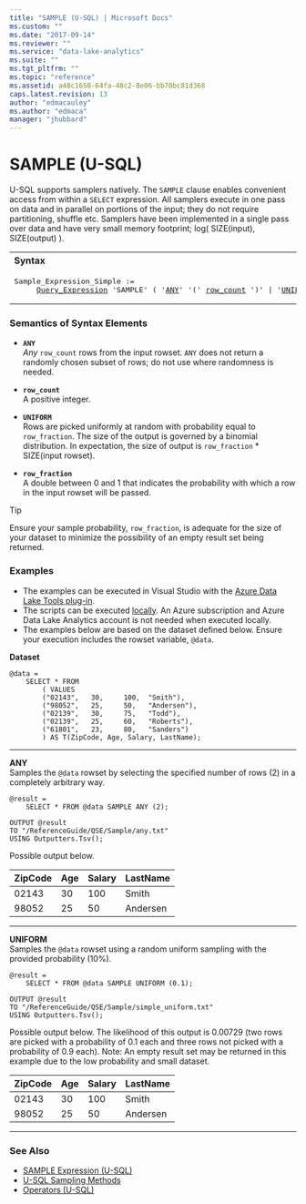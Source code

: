 ```yaml
---
title: "SAMPLE (U-SQL) | Microsoft Docs"
ms.custom: ""
ms.date: "2017-09-14"
ms.reviewer: ""
ms.service: "data-lake-analytics"
ms.suite: ""
ms.tgt_pltfrm: ""
ms.topic: "reference"
ms.assetid: a48c1658-64fa-48c2-8e06-bb70bc81d368
caps.latest.revision: 13
author: "edmacauley"
ms.author: "edmaca"
manager: "jhubbard"
---
```

# SAMPLE (U-SQL)
U-SQL supports samplers natively. The `SAMPLE` clause enables convenient access from within a `SELECT` expression.  All samplers execute in one pass on data and in parallel on portions of the input; they do not require partitioning, shuffle etc. 	Samplers have been implemented in a single pass over data and have very small memory footprint; log( SIZE(input), SIZE(output) ).

<table><th align="left">Syntax</th><tr><td><pre>
Sample_Expression_Simple :=                                                                              
     <a href="query-statements-and-expressions-u-sql.md">Query_Expression</a> 'SAMPLE' ( '<a href="#any">ANY</a>' '(' <a href="#row_count">row_count</a> ')' | '<a href="#uniform">UNIFORM</a>' '(' <a href="#row_fraction">row_fraction</a> ')' ).
</pre></td></tr></table>

### Semantics of Syntax Elements    
-  <a name="any"></a>**`ANY`**  
*Any* `row_count` rows from the input rowset.  `ANY` does not return a randomly chosen subset of rows; do not use where randomness is needed.

- <a name="row_count"></a>**`row_count`**  
A positive integer.

- <a name="uniform"></a>**`UNIFORM`**  
Rows are picked uniformly at random with probability equal to `row_fraction`.  The size of the output is governed by a binomial distribution. In expectation, the size of output is `row_fraction` * SIZE(input rowset).

- <a name="row_fraction"></a>**`row_fraction`**  
A double between 0 and 1 that indicates the probability with which a row in the input rowset will be passed.

> [!TIP] 
> Ensure your sample probability, `row_fraction`, is adequate for the size of your dataset to minimize the possibility of an empty result set being returned.

### Examples
- The examples can be executed in Visual Studio with the [Azure Data Lake Tools plug-in](https://www.microsoft.com/download/details.aspx?id=49504).  
- The scripts can be executed [locally](https://docs.microsoft.com/azure/data-lake-analytics/data-lake-analytics-data-lake-tools-get-started#run-u-sql-locally).  An Azure subscription and Azure Data Lake Analytics account is not needed when executed locally.
- The examples below are based on the dataset defined below.  Ensure your execution includes the rowset variable, `@data`.  

**Dataset**   
```
@data = 
    SELECT * FROM 
        ( VALUES
        ("02143",   30,     100,  "Smith"),
        ("98052",   25,     50,   "Andersen"),
        ("02139",   30,     75,   "Todd"),
        ("02139",   25,     60,   "Roberts"),
        ("61801",   23,     80,   "Sanders")
        ) AS T(ZipCode, Age, Salary, LastName);
```
--------------------------------------------------

**ANY**  
Samples the `@data` rowset by selecting the specified number of rows (2) in a completely arbitrary way.
```
@result = 
    SELECT * FROM @data SAMPLE ANY (2);

OUTPUT @result
TO "/ReferenceGuide/QSE/Sample/any.txt"
USING Outputters.Tsv();
```
Possible output below. 

ZipCode  |Age      |Salary   |LastName   
---------|---------|---------|---------  
02143    |30       |100      |Smith    
98052    |25       |50       |Andersen 
--------------------------------------------------
 
**UNIFORM**   
Samples the `@data` rowset using a random uniform sampling with the provided probability (10%).
```
@result =
    SELECT * FROM @data SAMPLE UNIFORM (0.1);

OUTPUT @result
TO "/ReferenceGuide/QSE/Sample/simple_uniform.txt"
USING Outputters.Tsv();
```
Possible output below.  The likelihood of this output is 0.00729 (two rows are picked with a probability of 0.1 each and three rows not picked with a probability of 0.9 each).  Note: An empty result set may be returned in this example due to the low probability and small dataset.

ZipCode  |Age      |Salary   |LastName   
---------|---------|---------|---------  
02143    |30       |100      |Smith    
98052    |25       |50       |Andersen 
--------------------------------------------------



### See Also
* [SAMPLE Expression (U-SQL)](sample-expression-u-sql.md) 
* [U-SQL Sampling Methods](u-sql-sampling-methods.md) 
* [Operators (U-SQL)](operators-u-sql.md)
